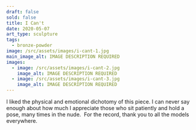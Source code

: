 ```yaml
---
draft: false
sold: false
title: I Can't
date: 2020-05-07
art_type: sculpture
tags:
  - bronze-powder
image: /src/assets/images/i-cant-1.jpg
main_image_alt: IMAGE DESCRIPTION REQUIRED
images:
  - image: /src/assets/images/i-cant-2.jpg
    image_alt: IMAGE DESCRIPTION REQUIRED
  - image: /src/assets/images/i-cant-3.jpg
    image_alt: IMAGE DESCRIPTION REQUIRED
---
```

I liked the physical and emotional dichotomy of this piece. I can never say enough about how much I appreciate those who sit patiently and hold a pose, many times in the nude.  For the record, thank you to all the models everywhere.